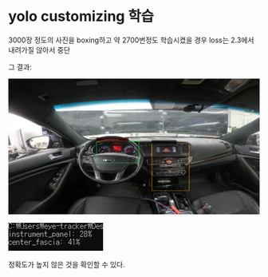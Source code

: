 # yolo customizing 학습

3000장 정도의 사진을 boxing하고 약 2700번정도 학습시켰을 경우 
loss는 2.3에서 내려가질 않아서 중단 

그 결과:

![yolo_customizing_train/Untitled.png](yolo_customizing_train/Untitled.png)

![yolo_customizing_train/Untitled_1.png](yolo_customizing_train/Untitled_1.png)

정확도가 높지 않은 것을 확인할  수 있다.